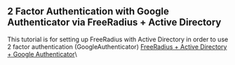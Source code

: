 ## 2 Factor Authentication with Google Authenticator via FreeRadius + Active Directory
This tutorial is for setting up FreeRadius with Active Directory in order to use 2 factor authentication (GoogleAuthenticator)
[FreeRadius + Active Directory + Google Authenticator](https://github.com/naiame-neltheri/tutorials/blob/main/freeradius-mn.md)\
